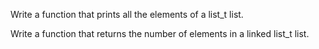Write a function that prints all the elements of a list_t list.

Write a function that returns the number of elements in a linked list_t list.
